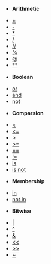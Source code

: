 - **Arithmetic**
* [+](/operators/addition.md)
* [-](/operators/subtraction.md)
* [*](/operators/multiplication.md)
* [/](/operators/division.md)
* [//](/operators/floordivision.md)
* [%](/operators/remainder.md)
* [@](/operators/matrixmulti.md)
* [**](/operators/exponentiation.md)
- **Boolean**
* [or](/operators/or.md)
* [and](/operators/and.md)
* [not](/operators/not.md)
- **Comparsion**
* [<](/operators/lt.md)
* [<=](/operators/ltorequal.md)
* [>](/operators/gt.md)
* [>=](/operators/gtorequal.md)
* [==](/operators/equal.md)
* [!=](/operators/notequal.md)
* [is](/operators/is.md)
* [is not](/operators/isnot.md)
- **Membership**
* [in](/operators/in.md)
* [not in](/operators/notin.md)
- **Bitwise**
* [|](/operators/bwor.md)
* [^](/operators/bwexor.md)
* [&](/operators/bwand.md)
* [<<](/operators/bwshiftl.md)
* [>>](/operators/bwshiftr.md)
* [~](/operators/bwinvert.md)